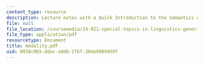 ```yaml
---
content_type: resource
description: Lecture notes with a Quick Introduction to the Semantics of Modals.
file: null
file_location: /coursemedia/24-921-special-topics-in-linguistics-genericity-spring-2007/0938c9b5ddaca0d62fbf30eb99994597_modality.pdf
file_type: application/pdf
resourcetype: Document
title: modality.pdf
uid: 0938c9b5-ddac-a0d6-2fbf-30eb99994597
---
```

